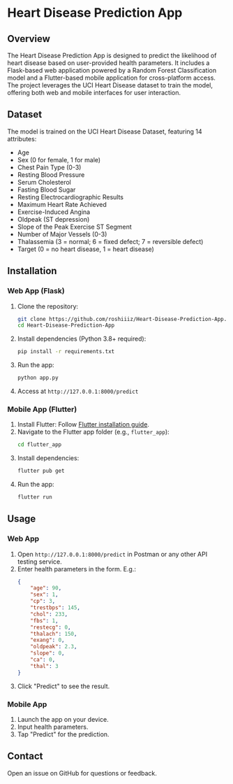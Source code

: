 # Heart Disease Prediction App

## Overview
The Heart Disease Prediction App is designed to predict the likelihood of heart disease based on user-provided health parameters. It includes a Flask-based web application powered by a Random Forest Classification model and a Flutter-based mobile application for cross-platform access. The project leverages the UCI Heart Disease dataset to train the model, offering both web and mobile interfaces for user interaction.

## Dataset
The model is trained on the UCI Heart Disease Dataset, featuring 14 attributes:
- Age
- Sex (0 for female, 1 for male)
- Chest Pain Type (0-3)
- Resting Blood Pressure
- Serum Cholesterol
- Fasting Blood Sugar
- Resting Electrocardiographic Results
- Maximum Heart Rate Achieved
- Exercise-Induced Angina
- Oldpeak (ST depression)
- Slope of the Peak Exercise ST Segment
- Number of Major Vessels (0-3)
- Thalassemia (3 = normal; 6 = fixed defect; 7 = reversible defect)
- Target (0 = no heart disease, 1 = heart disease)

## Installation

### Web App (Flask)
1. Clone the repository:
   ```bash
   git clone https://github.com/roshiiiz/Heart-Disease-Prediction-App.git
   cd Heart-Disease-Prediction-App
   ```
2. Install dependencies (Python 3.8+ required):
   ```bash
   pip install -r requirements.txt
   ```
3. Run the app:
   ```bash
   python app.py
   ```
4. Access at `http://127.0.0.1:8000/predict`

### Mobile App (Flutter)
1. Install Flutter: Follow [Flutter installation guide](https://flutter.dev/docs/get-started/install).
2. Navigate to the Flutter app folder (e.g., `flutter_app`):
   ```bash
   cd flutter_app
   ```
3. Install dependencies:
   ```bash
   flutter pub get
   ```
4. Run the app:
   ```bash
   flutter run
   ```

## Usage

### Web App
1. Open `http://127.0.0.1:8000/predict` in Postman or any other API testing service.
2. Enter health parameters in the form. E.g.:
   ```json
   {
       "age": 90,
       "sex": 1,
       "cp": 3,
       "trestbps": 145,
       "chol": 233,
       "fbs": 1,
       "restecg": 0,
       "thalach": 150,
       "exang": 0,
       "oldpeak": 2.3,
       "slope": 0,
       "ca": 0,
       "thal": 3
   }
   ```
3. Click "Predict" to see the result.

### Mobile App
1. Launch the app on your device.
2. Input health parameters.
3. Tap "Predict" for the prediction.

## Contact
Open an issue on GitHub for questions or feedback.